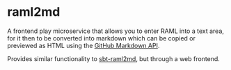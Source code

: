 # raml2md

A frontend play microservice that allows you to enter RAML into a text area, 
for it then to be converted into markdown which can be copied or previewed as 
HTML using the [GitHub Markdown API](https://developer.github.com/v3/markdown/).

Provides similar functionality to [sbt-raml2md](https://github.com/peter-hazell/sbt-raml2md), but through a web frontend.